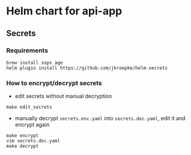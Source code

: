 # Helm chart for api-app

## Secrets

### Requirements

```
brew install sops age
helm plugin install https://github.com/jkroepke/helm-secrets
```

### How to encrypt/decrypt secrets

* edit secrets without manual decryption

```
make edit_secrets
```

* manually decrypt `secrets.enc.yaml` into `secrets.dec.yaml`, edit it and encrypt again

```
make encrypt
vim secrets.dec.yaml
make decrypt
```
